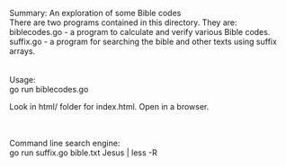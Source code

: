 Summary: An exploration of some Bible codes<br>
There are two programs contained in this directory.  They are:<br>
biblecodes.go - a program to calculate and verify various Bible codes.<br>
suffix.go  - a program for searching the bible and other texts using suffix arrays.<br>
<br>
<br>
Usage:<br>
go run biblecodes.go <br> 

Look in html/ folder for index.html.  Open in a browser.<br>

<br>
<br>
Command line search engine:<br>
	go run suffix.go bible.txt Jesus | less -R <br>
<br>
<br>
<br>
